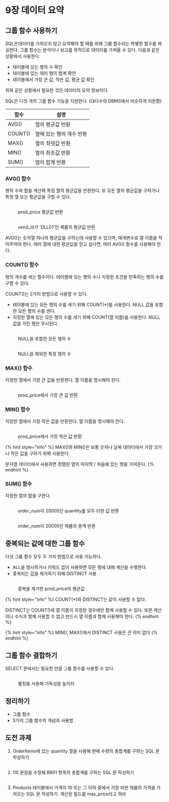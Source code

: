 # 9장 데이터 요약

## 그룹 함수 사용하기

SQL은데이터를 가져오지 않고 요약해야 할 때를 위해 그룹 함수라는 특별한 함수를 제공한다. 그룹 함수는 분석이나 보고를 목적으로 데이터를 가져올 수 있다. 다음과 같은 상황에서 사용한다.

* 테이블에 있는 행의 수 확인
* 테이블에 있는 여러 행의 합계 확인
* 테이블에서 가장 큰 값, 작은 값, 평균 값 확인

위와 같은 상황에서 필요한 것은 데이터의 요약 정보이다.



SQL은 다섯 개의 그룹 함수 기능을 지원한다. (대다수의 DBMS에서 비슷하게 지원함)

| 함수      | 설명             |
| ------- | -------------- |
| AVG()   | 열의 평균값 반환      |
| COUNT() | 열에 있는 행의 개수 반환 |
| MAX()   | 열의 최댓값 반환      |
| MIN()   | 열의 최솟값 반환      |
| SUM()   | 열의 합계 반환       |



### AVG() 함수

행의 수와 합을 계산해 특정 열의 평균값을 반환한다. 또 모든 열의 평균값을 구하거나 특정 열 또는 평균값을 구할 수 있다.

<figure><img src="../../.gitbook/assets/image (8) (1).png" alt=""><figcaption><p>prod_price 평균값 반환</p></figcaption></figure>

<figure><img src="../../.gitbook/assets/image (1) (1) (1) (1) (1) (1) (1).png" alt=""><figcaption><p>vend_id가 'DLL01'인 제품의 평균값 반환</p></figcaption></figure>

AVG()는 숫자열 하나의 평균값을 구하는데 사용할 수 있으며, 매개변수로 열 이름을 적어주어야 한다. 여러 열에 대한 평균값을 얻고 싶다면, 여러 AVG() 함수를 사용해야 한다.



### COUNT() 함수

행의 개수를 세는 함수이다. 테이블에 있는 행의 수나 지정한 조건을 만족하는 행의 수를 구할 수 있다.

COUNT()는 2가지 방법으로 사용할 수 있다.

* 테이블에 있는 모든 행의 수를 세기 위해 COUNT(\*)를 사용한다. NULL 값을 포함한 모든 행의 수를 센다.
* 지정한 열에 있는 모든 행의 수를 세기 위해 COUNT(열 이름)을 사용한다. NULL 값을 가진 행은 무시된다.

<figure><img src="../../.gitbook/assets/image (2) (1) (1) (1) (1) (1) (1).png" alt=""><figcaption><p>NULL을 포함한 모든 행의 수</p></figcaption></figure>

<figure><img src="../../.gitbook/assets/image (3) (1) (1) (1) (1) (1) (1).png" alt=""><figcaption><p>NULL을 제외한 특정 행의 수</p></figcaption></figure>



### MAX() 함수

지정한 열에서 가장 큰 값을 반환한다. 열 이름을 명시해야 한다.

<figure><img src="../../.gitbook/assets/image (4) (1) (1) (1) (1) (1).png" alt=""><figcaption><p>prod_price에서 가장 큰 값 반환</p></figcaption></figure>



### MIN() 함수

지정한 열에서 가장 작은 값을 반환한다. 열 이름을 명시해야 한다.

<figure><img src="../../.gitbook/assets/image (6) (1) (1) (1).png" alt=""><figcaption><p>prod_price에서 가장 작은 값 반환</p></figcaption></figure>



{% hint style="info" %}
MAX()와 MIN()은 보통 숫자나 날짜 데이터에서 가장 크거나 작은 값을 구하기 위해 사용한다.

문자열 데이터에서 사용하면 정렬된 열의 마지막 / 처음에 있는 행을 가져온다.
{% endhint %}



### SUM() 함수

지정한 열의 합을 구한다.

<figure><img src="../../.gitbook/assets/image (7) (1) (1).png" alt=""><figcaption><p>order_num이 20005인 quantity를 모두 더한 값 반환</p></figcaption></figure>

<figure><img src="../../.gitbook/assets/image (8) (1) (1).png" alt=""><figcaption><p>order_num이 20005인 제품의 총액 반환</p></figcaption></figure>



## 중복되는 값에 대한 그룹 함수

다섯 그룹 함수 모두 두 가지 방법으로 사용 가능하다.

* ALL을 명시하거나 키워드 없이 사용하면 모든 행에 대해 계산을 수행한다.
* 중복되는 값을 제거하기 위해 DISTINCT 사용

<figure><img src="../../.gitbook/assets/image (9).png" alt=""><figcaption><p>중복을 제거한 prod_price의 평균값</p></figcaption></figure>

{% hint style="info" %}
COUNT(\*)와 DISTINCT는 같이 사용할 수 없다.

DISTINCT는 COUNT()에 열 이름이 지정된 경우에만 함께 사용할 수 있다. 또한 계산이나 수식과 함께 사용할 수 없고 반드시 열 이름과 함께 사용해야 한다.
{% endhint %}

{% hint style="info" %}
MIN(), MAX()에서 DISTINCT 사용은 큰 의미 없다
{% endhint %}



## 그룹 함수 결합하기

SELECT 문에서는 필요한 만큼 그룹 함수를 사용할 수 있다.

<figure><img src="../../.gitbook/assets/image (10).png" alt=""><figcaption><p>별칭을 사용해 가독성을 높이자</p></figcaption></figure>



## 정리하기

* 그룹 함수
* 5가지 그룹 함수의 개념과 사용법



## 도전 과제

1. OrderItems에 있는 quantity 열을 사용해 판매 수량의 총합계를 구하는 SQL 문 작성하기

<figure><img src="../../.gitbook/assets/image (11).png" alt=""><figcaption></figcaption></figure>



2. 1의 문장을 수정해 BR01 항목의 총합계를 구하는 SQL 문 작성하기

<figure><img src="../../.gitbook/assets/image (12).png" alt=""><figcaption></figcaption></figure>



3. Products 테이블에서 가격이 10 또는 그 이하 중에서 가장 비싼 제품의 가격을 가져오는 SQL 문 작성하기. 계산된 필드를 max\_price라고 하라

<figure><img src="../../.gitbook/assets/image (13).png" alt=""><figcaption></figcaption></figure>

